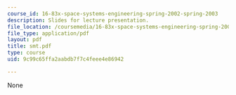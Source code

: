 ```yaml
---
course_id: 16-83x-space-systems-engineering-spring-2002-spring-2003
description: Slides for lecture presentation.
file_location: /coursemedia/16-83x-space-systems-engineering-spring-2002-spring-2003/9c99c65ffa2aabdb7f7c4feee4e86942_smt.pdf
file_type: application/pdf
layout: pdf
title: smt.pdf
type: course
uid: 9c99c65ffa2aabdb7f7c4feee4e86942

---
```

None